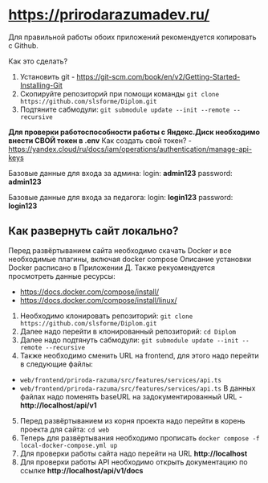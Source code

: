 # https://prirodarazumadev.ru/

Для правильной работы обоих приложений рекомендуется копировать с Github.

Как это сделать?
1. Установить git - https://git-scm.com/book/en/v2/Getting-Started-Installing-Git
2. Скопируйте репозиторий при помощи команды `git clone https://github.com/slsforme/Diplom.git`
3. Подтяните сабмодули: `git submodule update --init --remote --recursive`

**Для проверки работоспособности работы с Яндекс.Диск необходимо внести СВОЙ токен в .env**
Как создать свой токен? - https://yandex.cloud/ru/docs/iam/operations/authentication/manage-api-keys

Базовые данные для входа за админа:
login: **admin123**
password: **admin123**

Базовые данные для входа за педагога:
login: **login123**
password: **login123**

## Как развернуть сайт локально?

Перед развёртыванием сайта необходимо скачать Docker и все необходимые плагины, включая docker compose
Описание установки Docker расписано в Приложении Д.
Также рекуомендуется просмотреть данные ресурсы:
- https://docs.docker.com/compose/install/
- https://docs.docker.com/compose/install/linux/

1. Необходимо клонировать репозиторий:
`git clone https://github.com/slsforme/Diplom.git`
2. Далее надо перейти в клонированный репозиторий:
`cd Diplom`
3. Далее надо подтянуть сабмодули:
`git submodule update --init --remote --recursive`
4. Также необходимо сменить URL на frontend, для этого надо перейти в следующие файлы:
  - `web/frontend/priroda-razuma/src/features/services/api.ts`
  - `web/frontend/priroda-razuma/src/features/services/api.ts`
В данных файлах надо поменять baseURL на задокументированный URL - **http://localhost/api/v1**
5. Перед развёртыванием из корня проекта надо перейти в корень проекта для сайта:
`cd web`
6. Теперь для развёртывания необходимо прописать 
`docker compose -f local-docker-compose.yml up`
7. Для проверки работы сайта надо перейти на URL **http://localhost**
8. Для проверки работы API необходимо открыть документацию по ссылке **http://localhost/api/v1/docs**


